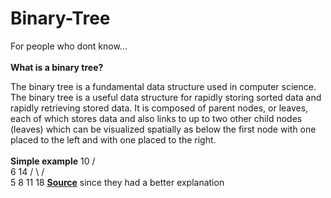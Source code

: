 # Binary-Tree

For people who dont know...
<br></br>
<strong>What is a binary tree?</strong>

The binary tree is a fundamental data structure used in computer science. The binary tree is 
a useful data structure for rapidly storing sorted data and rapidly retrieving stored data. 
It is composed of parent nodes, or leaves, each of which stores data and also links to up to two 
other child nodes (leaves) which can be visualized spatially as below the first node with one placed to 
the left and with one placed to the right.
<br></br>
<strong>Simple example</strong>
                   10
						     /    \
						    6      14
						   / \    /  \
						  5   8  11  18
<strong><a href="http://www.cprogramming.com/tutorial/lesson18.html">Source</a></strong> since they had a better explanation
